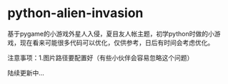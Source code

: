 # python-alien-invasion
基于pygame的小游戏外星人入侵，夏目友人帐主题，初学python时做的小游戏，现在看来可能很多代码可以优化，仅供参考，日后有时间会考虑优化。

注意事项：1.图片路径要配置好（有些小伙伴会容易忽略这个问题）

陆续更新中...
